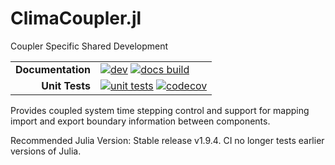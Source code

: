# ClimaCoupler.jl

Coupler Specific Shared Development

<!-- Links and shortcuts -->
[docs-dev-img]: https://img.shields.io/badge/docs-dev-blue.svg
[docs-dev-url]: https://CliMA.github.io/ClimaCoupler.jl/dev/

[docs-bld-img]: https://github.com/CliMA/ClimaCoupler.jl/workflows/Documentation/badge.svg
[docs-bld-url]: https://github.com/CliMA/ClimaCoupler.jl/actions?query=workflow%3ADocumentation

[unit-tests-img]: https://github.com/CliMA/ClimaCoupler.jl/workflows/Unit%20Tests/badge.svg
[unit-tests-url]: https://github.com/CliMA/ClimaCoupler.jl/actions?query=workflow%3A%22Unit+Tests%22

[codecov-img]: https://codecov.io/gh/CliMA/ClimaCoupler.jl/branch/main/graph/badge.svg
[codecov-url]: https://codecov.io/gh/CliMA/ClimaCoupler.jl

|||
|---------------------:|:-----------------------------------------------|
| **Documentation**    | [![dev][docs-dev-img]][docs-dev-url] [![docs build][docs-bld-img]][docs-bld-url]|
| **Unit Tests**       | [![unit tests][unit-tests-img]][unit-tests-url] [![codecov][codecov-img]][codecov-url]|

Provides coupled system time stepping control and support for mapping import and export
boundary information between components.

Recommended Julia Version: Stable release v1.9.4. CI no longer tests earlier versions of Julia.
